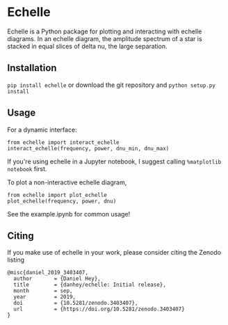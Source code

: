 # Echelle

<!-- ![](docs/echelle_plot.png) -->
Echelle is a Python package for plotting and interacting with echelle diagrams.
In an echelle diagram, the amplitude spectrum of a star is stacked in equal
slices of delta nu, the large separation. 

## Installation
`pip install echelle`
or download the git repository and 
`python setup.py install`

## Usage

For a dynamic interface:
```
from echelle import interact_echelle
interact_echelle(frequency, power, dnu_min, dnu_max)
```

If you're using echelle in a Jupyter notebook, I suggest calling `%matplotlib notebook` first.

To plot a non-interactive echelle diagram,
```
from echelle import plot_echelle
plot_echelle(frequency, power, dnu)
```

See the example.ipynb for common usage!

## Citing

If you make use of echelle in your work, please consider citing the Zenodo listing
```
@misc{daniel_2019_3403407,
  author       = {Daniel Hey},
  title        = {danhey/echelle: Initial release},
  month        = sep,
  year         = 2019,
  doi          = {10.5281/zenodo.3403407},
  url          = {https://doi.org/10.5281/zenodo.3403407}
}
```
